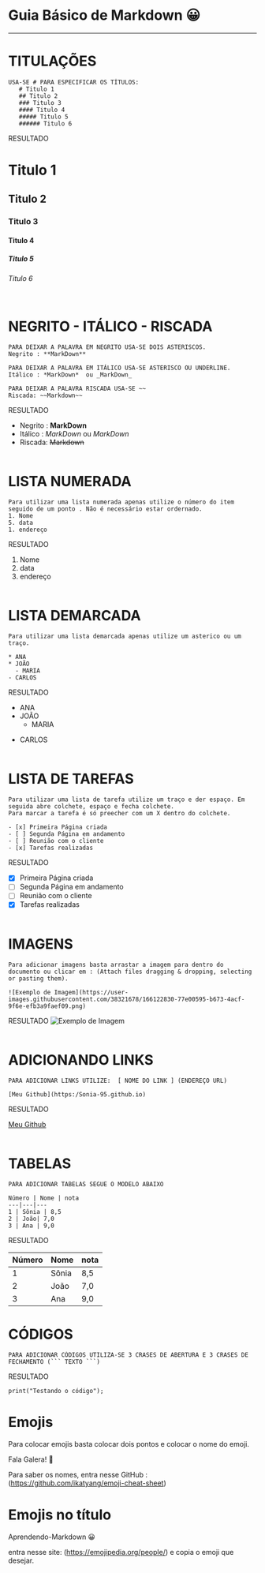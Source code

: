 # Guia Básico de Markdown :grinning:
***
# TITULAÇÕES
```
USA-SE # PARA ESPECIFICAR OS TÍTULOS:
   # Titulo 1
   ## Titulo 2
   ### Titulo 3
   #### Titulo 4
   ##### Titulo 5
   ###### Titulo 6
```
 RESULTADO
   # Titulo 1
   ## Titulo 2
   ### Titulo 3
   #### Titulo 4
   ##### Titulo 5
   ###### Titulo 6
 ```
 ```
# NEGRITO - ITÁLICO - RISCADA
 ```
 PARA DEIXAR A PALAVRA EM NEGRITO USA-SE DOIS ASTERISCOS. 
 Negrito : **MarkDown** 
 
 PARA DEIXAR A PALAVRA EM ITÁLICO USA-SE ASTERISCO OU UNDERLINE. 
 Itálico : *MarkDown*  ou _MarkDown_
 
 PARA DEIXAR A PALAVRA RISCADA USA-SE ~~ 
 Riscada: ~~Markdown~~
 ```
RESULTADO

- Negrito : **MarkDown**
- Itálico : *MarkDown* ou _MarkDown_   
- Riscada: ~~Markdown~~
```
```
# LISTA NUMERADA
```
Para utilizar uma lista numerada apenas utilize o número do item seguido de um ponto . Não é necessário estar ordernado. 
1. Nome 
5. data
1. endereço
```
RESULTADO
1. Nome 
2. data
3. endereço

 ```
 ```

# LISTA DEMARCADA
 ```
Para utilizar uma lista demarcada apenas utilize um asterico ou um traço.

* ANA
* JOÃO
   - MARIA
- CARLOS

 ```
RESULTADO

* ANA
* JOÃO
   - MARIA
- CARLOS

 ```
 ```
# LISTA DE TAREFAS
 ```
Para utilizar uma lista de tarefa utilize um traço e der espaço. Em seguida abre colchete, espaço e fecha colchete.
Para marcar a tarefa é só preecher com um X dentro do colchete.

- [x] Primeira Página criada
- [ ] Segunda Página em andamento
- [ ] Reunião com o cliente
- [x] Tarefas realizadas
 ```
RESULTADO
- [x] Primeira Página criada
- [ ] Segunda Página em andamento
- [ ] Reunião com o cliente
- [x] Tarefas realizadas

 ```
 ```
# IMAGENS
 ```
 Para adicionar imagens basta arrastar a imagem para dentro do documento ou clicar em : (Attach files dragging & dropping, selecting or pasting them).
 
![Exemplo de Imagem](https://user-images.githubusercontent.com/38321678/166122830-77e00595-b673-4acf-9f6e-efb3a9faef09.png)

 ```
 RESULTADO
![Exemplo de Imagem](https://user-images.githubusercontent.com/38321678/166122830-77e00595-b673-4acf-9f6e-efb3a9faef09.png)

 ```
 ```
# ADICIONANDO LINKS
```
PARA ADICIONAR LINKS UTILIZE:  [ NOME DO LINK ] (ENDEREÇO URL) 

[Meu Github](https:/Sonia-95.github.io)
```
RESULTADO

[Meu Github](https:/Sonia-95.github.io)

 ```
 ```

# TABELAS
 ```
 PARA ADICIONAR TABELAS SEGUE O MODELO ABAIXO
 
 Número | Nome | nota 
---|---|---
1 | Sônia | 8,5
2 | João| 7,0
3 | Ana | 9,0
 ```
RESULTADO

Número | Nome | nota 
---|---|---
1 | Sônia | 8,5
2 | João| 7,0
3 | Ana | 9,0

# CÓDIGOS

```
PARA ADICIONAR CÓDIGOS UTILIZA-SE 3 CRASES DE ABERTURA E 3 CRASES DE FECHAMENTO (``` TEXTO ```)

```
RESULTADO

```
print("Testando o código");

```

# Emojis
Para colocar emojis basta colocar dois pontos e colocar o nome do emoji.

Fala Galera! 🖖

Para saber os nomes, entra nesse GitHub : (https://github.com/ikatyang/emoji-cheat-sheet)

# Emojis no título 

Aprendendo-Markdown 😀

entra nesse site: (https://emojipedia.org/people/) 
e copia o emoji que desejar.

